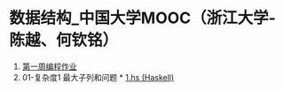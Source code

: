 # 数据结构_中国大学MOOC（浙江大学-陈越、何钦铭）

1. [第一周编程作业](第一周编程作业)
  1. 01-复杂度1 最大子列和问题
    * [1.hs (Haskell)](第一周编程作业/1.hs)
